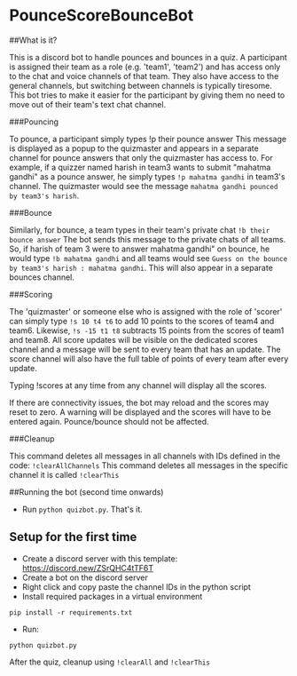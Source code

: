 # PounceScoreBounceBot

##What is it?

This is a discord bot to handle pounces and bounces in a quiz. A participant is assigned their team as a role (e.g. 'team1', 'team2') 
and has access only to the chat and voice channels of that team. They also have access to the general channels, but switching 
between channels is typically tiresome. This bot tries to make it easier for the participant by giving them no need to move out of 
their team's text chat channel. 


###Pouncing

To pounce, a participant simply types
!p their pounce answer
This message is displayed as a popup to the quizmaster and appears in a separate channel for pounce answers that only the
quizmaster has access to. For example, if a quizzer named harish in team3 wants to submit "mahatma gandhi" as a pounce answer,
he simply types `!p mahatma gandhi` in team3's channel. The quizmaster would see the message `mahatma gandhi pounced by team3's harish`.


###Bounce

Similarly, for bounce, a team types in their team's private chat 
`!b their bounce answer`
The bot sends this message to the private chats of all teams. So, if harish of team 3 were to answer mahatma gandhi" on bounce,
he would type `!b mahatma gandhi` and all teams would see `Guess on the bounce by team3's harish : mahatma gandhi`. This will also appear 
in a separate bounces channel. 


###Scoring

The 'quizmaster' or someone else who is assigned with the role of 'scorer' can simply type `!s 10 t4 t6` to add 10 points to the scores 
of team4 and team6. Likewise, `!s -15 t1 t8` subtracts 15 points from the scores of team1 and team8. All score updates will be visible on 
the dedicated scores channel and a message will be sent to every team that has an update. The score channel will also have the full table 
of points of every team after every update.

Typing !scores at any time from any channel will display all the scores. 

If there are connectivity issues, the bot may reload and the scores may reset to zero. A warning will be displayed and the scores will have 
to be entered again. Pounce/bounce should not be affected.  

###Cleanup

This command deletes all messages in all channels with IDs defined in the code:
`!clearAllChannels` 
This command deletes all messages in the specific channel it is called
`!clearThis`


##Running the bot (second time onwards)
- Run `python quizbot.py`. That's it.


## Setup for the first time
- Create a discord server with this template: https://discord.new/ZSrQHC4tTF6T 
- Create a bot on the discord server
- Right click and copy paste the channel IDs in the python script
- Install required packages in a virtual environment
```
pip install -r requirements.txt
```
- Run:
```
python quizbot.py
```
After the quiz, cleanup using `!clearAll` and `!clearThis`

